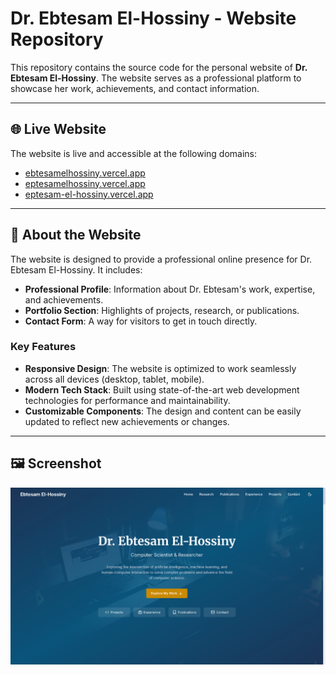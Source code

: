 # Dr. Ebtesam El-Hossiny - Website Repository

This repository contains the source code for the personal website of **Dr. Ebtesam El-Hossiny**. The website serves as a professional platform to showcase her work, achievements, and contact information.

---

## 🌐 Live Website

The website is live and accessible at the following domains:

- [ebtesamelhossiny.vercel.app](https://ebtesamelhossiny.vercel.app)
- [eptesamelhossiny.vercel.app](https://eptesamelhossiny.vercel.app)
- [eptesam-el-hossiny.vercel.app](https://eptesam-el-hossiny.vercel.app)

---

## 📖 About the Website

The website is designed to provide a professional online presence for Dr. Ebtesam El-Hossiny. It includes:

- **Professional Profile**: Information about Dr. Ebtesam's work, expertise, and achievements.
- **Portfolio Section**: Highlights of projects, research, or publications.
- **Contact Form**: A way for visitors to get in touch directly.

### Key Features

- **Responsive Design**: The website is optimized to work seamlessly across all devices (desktop, tablet, mobile).
- **Modern Tech Stack**: Built using state-of-the-art web development technologies for performance and maintainability.
- **Customizable Components**: The design and content can be easily updated to reflect new achievements or changes.

---

## 🖼️ Screenshot

[![Website Screenshot](https://github.com/hassancodeanwar/eptesamelhossiny/blob/main/img/Screenshot%202025-05-04%20205224.png?raw=true)](https://ebtesamelhossiny.vercel.app)

